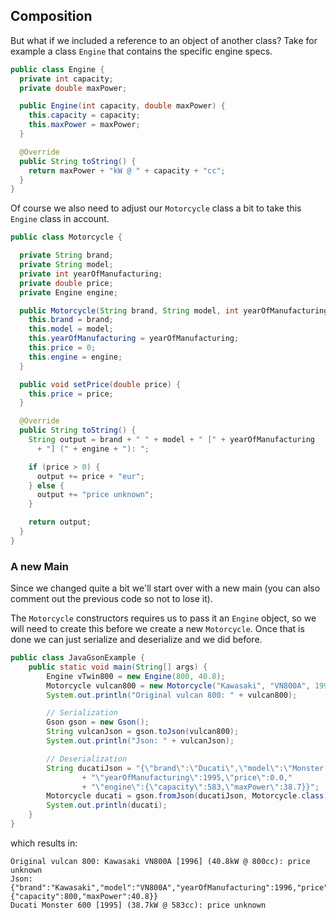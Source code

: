 ## Composition

But what if we included a reference to an object of another class? Take for example a class `Engine` that contains the specific engine specs.

```java
public class Engine {
  private int capacity;
  private double maxPower;

  public Engine(int capacity, double maxPower) {
    this.capacity = capacity;
    this.maxPower = maxPower;
  }

  @Override
  public String toString() {
    return maxPower + "kW @ " + capacity + "cc";
  }
}
```

Of course we also need to adjust our `Motorcycle` class a bit to take this `Engine` class in account.

```java
public class Motorcycle {

  private String brand;
  private String model;
  private int yearOfManufacturing;
  private double price;
  private Engine engine;

  public Motorcycle(String brand, String model, int yearOfManufacturing, Engine engine) {
    this.brand = brand;
    this.model = model;
    this.yearOfManufacturing = yearOfManufacturing;
    this.price = 0;
    this.engine = engine;
  }

  public void setPrice(double price) {
    this.price = price;
  }

  @Override
  public String toString() {
    String output = brand + " " + model + " [" + yearOfManufacturing
      + "] (" + engine + "): ";

    if (price > 0) {
      output += price + "eur";
    } else {
      output += "price unknown";
    }

    return output;
  }
}
```

### A new Main

Since we changed quite a bit we'll start over with a new main (you can also comment out the previous code so not to lose it).

The `Motorcycle` constructors requires us to pass it an `Engine` object, so we will need to create this before we create a new `Motorcycle`. Once that is done we can just serialize and deserialize and we did before.

```java
public class JavaGsonExample {
    public static void main(String[] args) {
        Engine vTwin800 = new Engine(800, 40.8);
        Motorcycle vulcan800 = new Motorcycle("Kawasaki", "VN800A", 1996, vTwin800);
        System.out.println("Original vulcan 800: " + vulcan800);

        // Serialization
        Gson gson = new Gson();
        String vulcanJson = gson.toJson(vulcan800);
        System.out.println("Json: " + vulcanJson);

        // Deserialization
        String ducatiJson = "{\"brand\":\"Ducati\",\"model\":\"Monster 600\","
                + "\"yearOfManufacturing\":1995,\"price\":0.0,"
                + "\"engine\":{\"capacity\":583,\"maxPower\":38.7}}";
        Motorcycle ducati = gson.fromJson(ducatiJson, Motorcycle.class);
        System.out.println(ducati);
    }
}
```

which results in:

```text
Original vulcan 800: Kawasaki VN800A [1996] (40.8kW @ 800cc): price unknown
Json: {"brand":"Kawasaki","model":"VN800A","yearOfManufacturing":1996,"price":0.0,"engine":{"capacity":800,"maxPower":40.8}}
Ducati Monster 600 [1995] (38.7kW @ 583cc): price unknown
```
